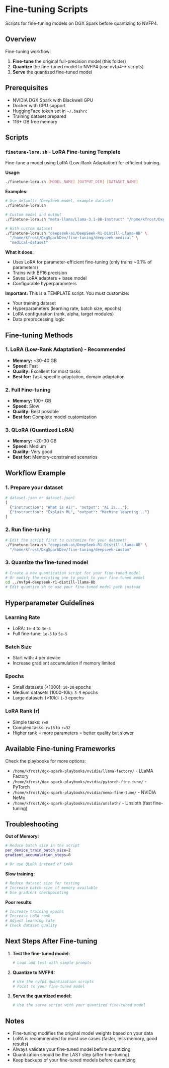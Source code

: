 # Fine-tuning Scripts

Scripts for fine-tuning models on DGX Spark before quantizing to NVFP4.

## Overview

Fine-tuning workflow:
1. **Fine-tune** the original full-precision model (this folder)
2. **Quantize** the fine-tuned model to NVFP4 (use nvfp4-* scripts)
3. **Serve** the quantized fine-tuned model

## Prerequisites

- NVIDIA DGX Spark with Blackwell GPU
- Docker with GPU support
- HuggingFace token set in `~/.bashrc`
- Training dataset prepared
- 116+ GB free memory

## Scripts

### `finetune-lora.sh` - LoRA Fine-tuning Template

Fine-tune a model using LoRA (Low-Rank Adaptation) for efficient training.

**Usage:**
```bash
./finetune-lora.sh [MODEL_NAME] [OUTPUT_DIR] [DATASET_NAME]
```

**Examples:**
```bash
# Use defaults (DeepSeek model, example dataset)
./finetune-lora.sh

# Custom model and output
./finetune-lora.sh "meta-llama/Llama-3.1-8B-Instruct" "/home/kfrost/DxgSparkDev/fine-tuning/llama-custom"

# With custom dataset
./finetune-lora.sh "deepseek-ai/DeepSeek-R1-Distill-Llama-8B" \
  "/home/kfrost/DxgSparkDev/fine-tuning/deepseek-medical" \
  "medical-dataset"
```

**What it does:**
- Uses LoRA for parameter-efficient fine-tuning (only trains ~0.1% of parameters)
- Trains with BF16 precision
- Saves LoRA adapters + base model
- Configurable hyperparameters

**Important:** This is a TEMPLATE script. You must customize:
- Your training dataset
- Hyperparameters (learning rate, batch size, epochs)
- LoRA configuration (rank, alpha, target modules)
- Data preprocessing logic

## Fine-tuning Methods

### 1. LoRA (Low-Rank Adaptation) - Recommended
- **Memory:** ~30-40 GB
- **Speed:** Fast
- **Quality:** Excellent for most tasks
- **Best for:** Task-specific adaptation, domain adaptation

### 2. Full Fine-tuning
- **Memory:** 100+ GB
- **Speed:** Slow
- **Quality:** Best possible
- **Best for:** Complete model customization

### 3. QLoRA (Quantized LoRA)
- **Memory:** ~20-30 GB
- **Speed:** Medium
- **Quality:** Very good
- **Best for:** Memory-constrained scenarios

## Workflow Example

### 1. Prepare your dataset

```python
# dataset.json or dataset.jsonl
[
  {"instruction": "What is AI?", "output": "AI is..."},
  {"instruction": "Explain ML", "output": "Machine learning..."}
]
```

### 2. Run fine-tuning

```bash
# Edit the script first to customize for your dataset!
./finetune-lora.sh "deepseek-ai/DeepSeek-R1-Distill-Llama-8B" \
  "/home/kfrost/DxgSparkDev/fine-tuning/deepseek-custom"
```

### 3. Quantize the fine-tuned model

```bash
# Create a new quantization script for your fine-tuned model
# Or modify the existing one to point to your fine-tuned model
cd ../nvfp4-deepseek-r1-distill-llama-8b
# Edit quantize.sh to use your fine-tuned model path instead
```

## Hyperparameter Guidelines

### Learning Rate
- LoRA: `1e-4` to `3e-4`
- Full fine-tune: `1e-5` to `5e-5`

### Batch Size
- Start with: `4` per device
- Increase gradient accumulation if memory limited

### Epochs
- Small datasets (<1000): `10-20` epochs
- Medium datasets (1000-10k): `3-5` epochs
- Large datasets (>10k): `1-3` epochs

### LoRA Rank (r)
- Simple tasks: `r=8`
- Complex tasks: `r=16` to `r=32`
- Higher rank = more parameters = better quality but slower

## Available Fine-tuning Frameworks

Check the playbooks for more options:
- `/home/kfrost/dgx-spark-playbooks/nvidia/llama-factory/` - LLaMA Factory
- `/home/kfrost/dgx-spark-playbooks/nvidia/pytorch-fine-tune/` - PyTorch
- `/home/kfrost/dgx-spark-playbooks/nvidia/nemo-fine-tune/` - NVIDIA NeMo
- `/home/kfrost/dgx-spark-playbooks/nvidia/unsloth/` - Unsloth (fast fine-tuning)

## Troubleshooting

**Out of Memory:**
```bash
# Reduce batch size in the script
per_device_train_batch_size=2
gradient_accumulation_steps=8

# Or use QLoRA instead of LoRA
```

**Slow training:**
```bash
# Reduce dataset size for testing
# Increase batch size if memory available
# Use gradient checkpointing
```

**Poor results:**
```bash
# Increase training epochs
# Increase LoRA rank
# Adjust learning rate
# Check dataset quality
```

## Next Steps After Fine-tuning

1. **Test the fine-tuned model:**
   ```bash
   # Load and test with simple prompts
   ```

2. **Quantize to NVFP4:**
   ```bash
   # Use the nvfp4 quantization scripts
   # Point to your fine-tuned model
   ```

3. **Serve the quantized model:**
   ```bash
   # Use the serve script with your quantized fine-tuned model
   ```

## Notes

- Fine-tuning modifies the original model weights based on your data
- LoRA is recommended for most use cases (faster, less memory, good results)
- Always validate your fine-tuned model before quantizing
- Quantization should be the LAST step (after fine-tuning)
- Keep backups of your fine-tuned models before quantizing
